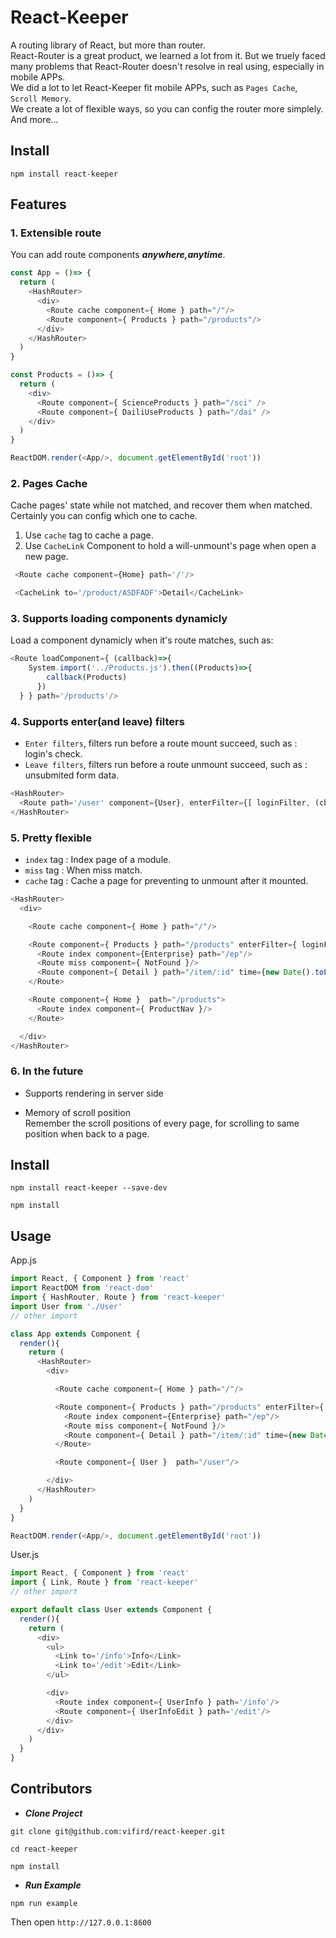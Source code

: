# React-Keeper
  A routing library of React, but more than router.  
  React-Router is a great product, we learned a lot from it. But we truely faced many problems that React-Router doesn't resolve in real using, especially in mobile APPs.  
  We did a lot to let React-Keeper fit mobile APPs, such as `Pages Cache`, `Scroll Memory`.   
  We create a lot of flexible ways, so you can config the router more simplely.   
  And more...  

## Install
  ```
  npm install react-keeper
  ```

## Features

### 1. Extensible route

  You can add route components ***anywhere,anytime***.
  ```javascript
  const App = ()=> {
    return (
      <HashRouter>
        <div>
          <Route cache component={ Home } path="/"/>
          <Route component={ Products } path="/products"/>
        </div>
      </HashRouter>
    )
  }

  const Products = ()=> {
    return (
      <div>
        <Route component={ ScienceProducts } path="/sci" />
        <Route component={ DailiUseProducts } path="/dai" />
      </div>
    )
  }

  ReactDOM.render(<App/>, document.getElementById('root'))
  ```

### 2. Pages Cache
  Cache pages' state while not matched, and recover them when matched. Certainly you can config which one to cache.  
  1. Use `cache` tag to cache a page.
  3. Use `CacheLink` Component to hold a will-unmount's page when open a new page.  

  ```javascript
   <Route cache component={Home} path='/'/>

   <CacheLink to='/product/ASDFADF'>Detail</CacheLink>
  ```

### 3. Supports loading components dynamicly

  Load a component dynamicly when it's route matches, such as:  

  ```javascript
  <Route loadComponent={ (callback)=>{
      System.import('../Products.js').then((Products)=>{
          callback(Products)
        })
    } } path='/products'/>
  ```

### 4. Supports enter(and leave) filters
  * `Enter filters`, filters run before a route mount succeed, such as : login's check.
  * `Leave filters`, filters run before a route unmount succeed, such as : unsubmited form data.

  ```javascript
  <HashRouter>
    <Route path='/user' component={User}, enterFilter={[ loginFilter, (cb, props)=>{ if(props.access) cb()} ] } />
  </HashRouter>
  ```

### 5. Pretty flexible
  * `index` tag : Index page of a module.
  * `miss` tag : When miss match.
  * `cache` tag : Cache a page for preventing to unmount after it mounted.  
  ```javascript
  <HashRouter>
    <div>

      <Route cache component={ Home } path="/"/>

      <Route component={ Products } path="/products" enterFilter={ loginFilter }>
        <Route index component={Enterprise} path="/ep"/>
        <Route miss component={ NotFound }/>
        <Route component={ Detail } path="/item/:id" time={new Date().toLocaleString()}/>
      </Route>

      <Route component={ Home }  path="/products">
        <Route index component={ ProductNav }/>
      </Route>

    </div>
  </HashRouter>
  ```

### 6. In the future
  * Supports rendering in server side

  * Memory of scroll position  
    Remember the scroll positions of every page, for scrolling to same position when back to a page.

## Install
  ```
  npm install react-keeper --save-dev

  npm install
  ```

## Usage
  App.js
  ```javascript
  import React, { Component } from 'react'
  import ReactDOM from 'react-dom'
  import { HashRouter, Route } from 'react-keeper'
  import User from './User'
  // other import

  class App extends Component {
    render(){
      return (
        <HashRouter>
          <div>

            <Route cache component={ Home } path="/"/>

            <Route component={ Products } path="/products" enterFilter={ loginFilter }>
              <Route index component={Enterprise} path="/ep"/>
              <Route miss component={ NotFound }/>
              <Route component={ Detail } path="/item/:id" time={new Date().toLocaleString()}/>
            </Route>

            <Route component={ User }  path="/user"/>

          </div>
        </HashRouter>
      )
    }
  }

  ReactDOM.render(<App/>, document.getElementById('root'))  
  ```
  User.js
  ```javascript
  import React, { Component } from 'react'
  import { Link, Route } from 'react-keeper'
  // other import

  export default class User extends Component {
    render(){
      return (
        <div>
          <ul>
            <Link to='/info'>Info</Link>
            <Link to='/edit'>Edit</Link>
          </ul>

          <div>
            <Route index component={ UserInfo } path='/info'/>
            <Route component={ UserInfoEdit } path='/edit'/>
          </div>
        </div>
      )
    }
  }
  ```

## Contributors
  * ***Clone Project***
  ```
  git clone git@github.com:vifird/react-keeper.git

  cd react-keeper

  npm install
  ```

  * ***Run Example***
  ```
  npm run example
  ```
  Then open `http://127.0.0.1:8600`
